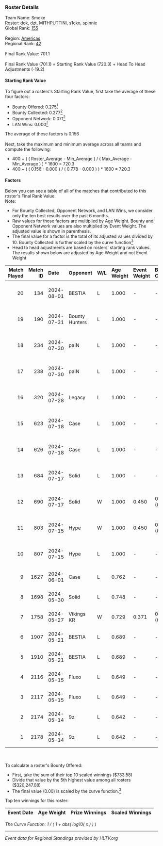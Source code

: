 ### Roster Details<br />
Team Name: Smoke<br />
Roster: dok, dzt, MITHPUTTINI, s1cko, spinnie<br />
Global Rank: [155](../standings_global.md)<br />
<br />
Region: [Americas]( ../standings_americas.md)<br />
Regional Rank: [42]( ../standings_americas.md)<br />
<br />
Final Rank Value:  701.1<br />
<br />
Final Rank Value (701.1) = Starting Rank Value (720.3) + Head To Head Adjustments (-19.2)<br />

#### Starting Rank Value<br />
To figure out a rosters's Starting Rank Value, first take the average of these four factors:<br />
- Bounty Offered: 0.275[<sup>1</sup>](#table2)
- Bounty Collected: 0.277[<sup>2</sup>](#table1)
- Opponent Network: 0.071[<sup>2</sup>](#table1)
- LAN Wins: 0.000[<sup>2</sup>](#table1)

The average of these factors is 0.156<br />
<br />
Next, take the maximum and minimum average across all teams and compute the following:<br />
- 400 + ( ( Roster_Average - Min_Average ) / ( Max_Average - Min_Average ) ) * 1600 = 720.3
- 400 + ( ( 0.156 - 0.000 ) / ( 0.778 - 0.000 ) ) * 1600 = 720.3


#### Factors<br />
Below you can see a table of all of the matches that contributed to this roster's Final Rank Value.<br />
Note:<br />

- For Bounty Collected, Opponent Network, and LAN Wins, we consider only the ten best results over the past 6 months.
- Raw values for those factors are multiplied by Age Weight. Bounty and Opponent Network values are also multiplied by Event Weight. The adjusted value is shown in parenthesis.
- The final value for a factor is the total of its adjusted values divided by 10. Bounty Collected is further scaled by the curve function[<sup>3</sup>](#curveFunction)
- Head to head adjustments are based on rosters' starting rank values. The results shown below are adjusted by Age Weight and not Event Weight
<span id="table1"></span><br />


| Match Played | Match ID | Date       | Opponent       | W/L | Age Weight | Event Weight | Bounty Collected | Opponent Network | LAN Wins  | H2H Adj. | Roster                                |
| -: | -: | :- | :- | :- | :- | :- | :- | :- | :- | -: | :- |
|           20 |      134 | 2024-08-01 | BESTIA         | L   | 1.000      | -            | -                | -                | -         |    -4.95 | dok, dzt, MITHPUTTINI, s1cko, spinnie |
|           19 |      190 | 2024-07-31 | Bounty Hunters | L   | 1.000      | -            | -                | -                | -         |    -6.61 | dok, dzt, MITHPUTTINI, s1cko, spinnie |
|           18 |      234 | 2024-07-30 | paiN           | L   | 1.000      | -            | -                | -                | -         |    -0.72 | dok, dzt, MITHPUTTINI, s1cko, spinnie |
|           17 |      238 | 2024-07-30 | paiN           | L   | 1.000      | -            | -                | -                | -         |    -0.73 | dok, dzt, MITHPUTTINI, s1cko, spinnie |
|           16 |      320 | 2024-07-28 | Legacy         | L   | 1.000      | -            | -                | -                | -         |    -3.84 | dok, dzt, MITHPUTTINI, s1cko, spinnie |
|           15 |      623 | 2024-07-18 | Case           | L   | 1.000      | -            | -                | -                | -         |    -8.13 | dok, dzt, MITHPUTTINI, s1cko, spinnie |
|           14 |      626 | 2024-07-18 | Case           | L   | 1.000      | -            | -                | -                | -         |    -8.71 | dok, dzt, MITHPUTTINI, s1cko, spinnie |
|           13 |      684 | 2024-07-17 | Solid          | L   | 1.000      | -            | -                | -                | -         |   -11.94 | dok, dzt, MITHPUTTINI, s1cko, spinnie |
|           12 |      690 | 2024-07-17 | Solid          | W   | 1.000      | 0.450        | 0.024 (0.011)    | 0.807 (0.363)    | 0 (0.000) |    19.90 | dok, dzt, MITHPUTTINI, s1cko, spinnie |
|           11 |      803 | 2024-07-15 | Hype           | W   | 1.000      | 0.450        | 0.025 (0.011)    | 0.476 (0.214)    | 0 (0.000) |    23.09 | dok, dzt, MITHPUTTINI, s1cko, spinnie |
|           10 |      807 | 2024-07-15 | Hype           | L   | 1.000      | -            | -                | -                | -         |    -7.92 | dok, dzt, MITHPUTTINI, s1cko, spinnie |
|            9 |     1627 | 2024-06-01 | Case           | L   | 0.762      | -            | -                | -                | -         |    -5.89 | dok, dzt, leleo, spinnie, vhz         |
|            8 |     1698 | 2024-05-30 | Solid          | L   | 0.748      | -            | -                | -                | -         |    -6.38 | dok, dzt, leleo, spinnie, vhz         |
|            7 |     1758 | 2024-05-27 | Vikings KR     | W   | 0.729      | 0.371        | 0.008 (0.002)    | 0.490 (0.132)    | 0 (0.000) |    14.63 | beg0d, dok, dzt, spinnie, vhz         |
|            6 |     1907 | 2024-05-21 | BESTIA         | L   | 0.689      | -            | -                | -                | -         |    -3.11 | beg0d, dok, dzt, spinnie, vhz         |
|            5 |     1910 | 2024-05-21 | BESTIA         | L   | 0.689      | -            | -                | -                | -         |    -3.20 | beg0d, dok, dzt, spinnie, vhz         |
|            4 |     2116 | 2024-05-15 | Fluxo          | L   | 0.649      | -            | -                | -                | -         |    -2.08 | beg0d, dok, dzt, spinnie, vhz         |
|            3 |     2117 | 2024-05-15 | Fluxo          | L   | 0.649      | -            | -                | -                | -         |    -2.13 | beg0d, dok, dzt, spinnie, vhz         |
|            2 |     2174 | 2024-05-14 | 9z             | L   | 0.642      | -            | -                | -                | -         |    -0.23 | beg0d, dok, dzt, spinnie, vhz         |
|            1 |     2178 | 2024-05-14 | 9z             | L   | 0.642      | -            | -                | -                | -         |    -0.23 | beg0d, dok, dzt, spinnie, vhz         |

<br />
<span id="table2"></span><br />
To calculate a roster's Bounty Offered:<br />

- First, take the sum of their top 10 scaled winnings ($733.58)
- Divide that value by the 5th highest value among all rosters ($320,247.08)
- The final value (0.00) is scaled by the curve function.[<sup>3</sup>](#curveFunction)

Top ten winnings for this roster:<br />

| Event Date | Age Weight | Prize Winnings | Scaled Winnings |
| :- | -: | :- | :- |


<span id="curveFunction"></span>_The Curve Function: 1 / ( 1 + abs( log10( x ) ) )_<br />

---
_Event data for Regional Standings provided by HLTV.org_<br />
